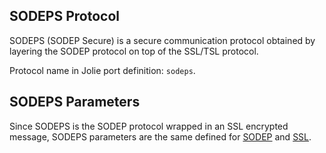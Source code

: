 ## SODEPS Protocol

SODEPS (SODEP Secure) is a secure communication protocol obtained by layering the SODEP protocol on top of the SSL/TSL protocol.

Protocol name in Jolie port definition: `sodeps`.

## SODEPS Parameters

Since SODEPS is the SODEP protocol wrapped in an SSL encrypted message, SODEPS parameters are the same defined for [SODEP](protocols/sodep) and [SSL](protocols/ssl).